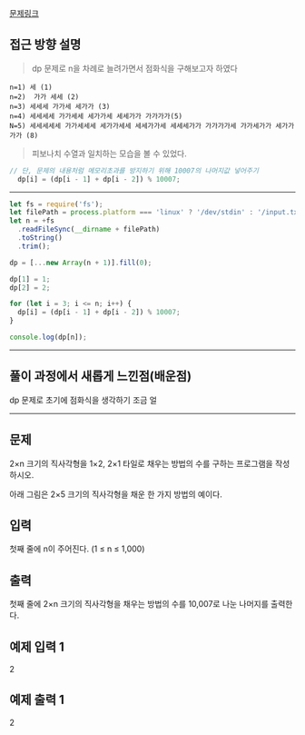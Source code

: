 [문제링크](https://www.acmicpc.net/problem/11726)

## 접근 방향 설명
> dp 문제로 n을 차례로 늘려가면서 점화식을 구해보고자 하였다
> 
```
n=1) 세 (1)
n=2)  가가 세세 (2)
n=3) 세세세 가가세 세가가 (3)
n=4) 세세세세 가가세세 세가가세 세세가가 가가가가(5)
N=5) 세세세세세 가가세세세 세가가세세 세세가가세 세세세가가 가가가가세 가가세가가 세가가가가 (8)
```
> 피보나치 수열과 일치하는 모습을 볼 수 있었다.
```js
// 단, 문제의 내용처럼 메모리초과를 방지하기 위해 10007의 나머지값 넣어주기
  dp[i] = (dp[i - 1] + dp[i - 2]) % 10007;
```

---


```js
let fs = require('fs');
let filePath = process.platform === 'linux' ? '/dev/stdin' : '/input.txt';
let n = +fs
  .readFileSync(__dirname + filePath)
  .toString()
  .trim();

dp = [...new Array(n + 1)].fill(0);

dp[1] = 1;
dp[2] = 2;

for (let i = 3; i <= n; i++) {
  dp[i] = (dp[i - 1] + dp[i - 2]) % 10007;
}

console.log(dp[n]);
```

---

## 풀이 과정에서 새롭게 느낀점(배운점)
dp 문제로 초기에 점화식을 생각하기 조금 얼


---

## 문제
2×n 크기의 직사각형을 1×2, 2×1 타일로 채우는 방법의 수를 구하는 프로그램을 작성하시오.

아래 그림은 2×5 크기의 직사각형을 채운 한 가지 방법의 예이다.


## 입력
첫째 줄에 n이 주어진다. (1 ≤ n ≤ 1,000)

## 출력
첫째 줄에 2×n 크기의 직사각형을 채우는 방법의 수를 10,007로 나눈 나머지를 출력한다.

## 예제 입력 1 
2

## 예제 출력 1 
2